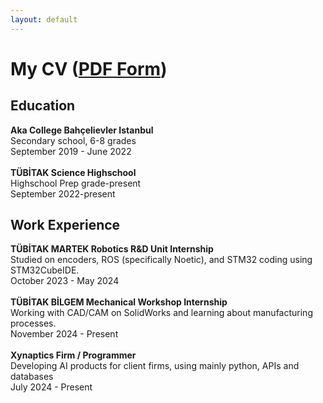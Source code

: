 ```yaml
---
layout: default
---
```


# My CV ([PDF Form](Erkam_Tuna_Bayoglu_Resume.pdf))

## Education
**Aka College Bahçelievler Istanbul** <br>
Secondary school, 6-8 grades <br>
September 2019 - June 2022 <br>
<br>
**TÜBİTAK Science Highschool** <br>
Highschool Prep grade-present <br>
September 2022-present

## Work Experience
**TÜBİTAK MARTEK Robotics R&D Unit Internship** <br>
Studied on encoders, ROS (specifically Noetic), and STM32 coding using STM32CubeIDE.<br>
October 2023 - May 2024<br>
<br>
**TÜBİTAK BİLGEM Mechanical Workshop Internship**<br>
Working with CAD/CAM on SolidWorks and learning about manufacturing processes.<br>
November 2024 - Present<br>
<br>
**Xynaptics Firm / Programmer**<br>
Developing AI products for client firms, using mainly python, APIs and databases<br>
July 2024 - Present<br>
